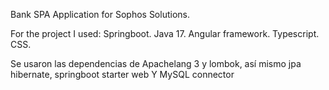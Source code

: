 Bank SPA Application for Sophos Solutions.

For the project I used: 
Springboot.
Java 17.
Angular framework.
Typescript.
CSS.

Se usaron las dependencias de Apachelang 3 
y lombok, así mismo jpa hibernate, springboot starter web
Y MySQL connector
